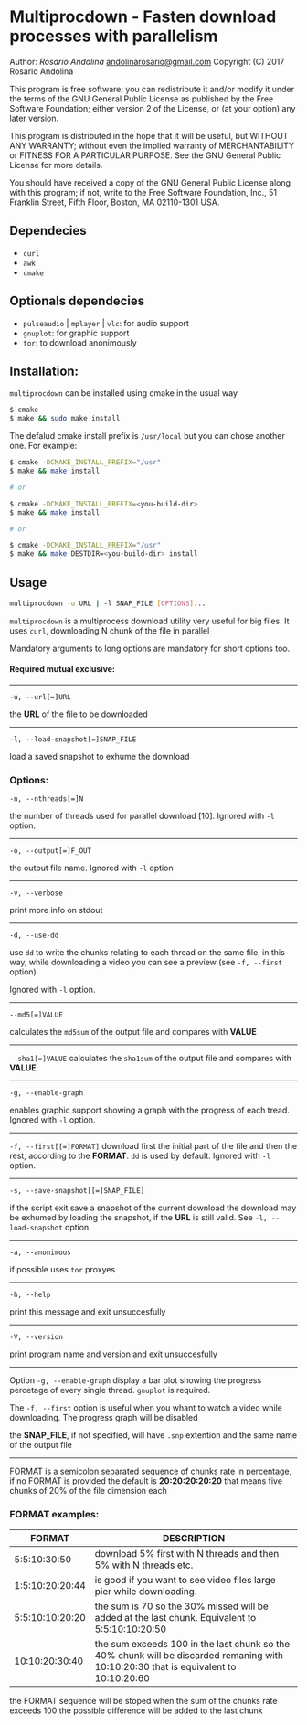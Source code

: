 # Multiprocdown - Fasten download processes with parallelism

Author: *Rosario Andolina* <andolinarosario@gmail.com>
Copyright (C) 2017  Rosario Andolina

This program is free software; you can redistribute it and/or modify
it under the terms of the GNU General Public License as published by
the Free Software Foundation; either version 2 of the License, or
(at your option) any later version.

This program is distributed in the hope that it will be useful,
but WITHOUT ANY WARRANTY; without even the implied warranty of
MERCHANTABILITY or FITNESS FOR A PARTICULAR PURPOSE.  See the
GNU General Public License for more details.

You should have received a copy of the GNU General Public License along
with this program; if not, write to the Free Software Foundation, Inc.,
51 Franklin Street, Fifth Floor, Boston, MA 02110-1301 USA.

## Dependecies

* `curl`
* `awk`
* `cmake`

## Optionals dependecies

* `pulseaudio` | `mplayer` | `vlc`: for audio support
* `gnuplot`: for graphic support
* `tor`: to download anonimously

## Installation:

`multiprocdown` can be installed using cmake in the usual way

```bash
$ cmake
$ make && sudo make install
```
The defalud cmake install prefix is `/usr/local` but you can chose another one. For example:

```bash
$ cmake -DCMAKE_INSTALL_PREFIX="/usr"
$ make && make install

# or

$ cmake -DCMAKE_INSTALL_PREFIX=<you-build-dir>
$ make && make install

# or

$ cmake -DCMAKE_INSTALL_PREFIX="/usr"
$ make && make DESTDIR=<you-build-dir> install
```

## Usage

```bash
multiprocdown -u URL | -l SNAP_FILE [OPTIONS]...
```

`multiprocdown` is a multiprocess download utility very useful for
big files. It uses `curl`, downloading N chunk of the file in parallel

Mandatory arguments to long options are mandatory for short options too.

#### Required mutual exclusive:

---

`-u, --url[=]URL`

the **URL** of the file to be downloaded

---

`-l, --load-snapshot[=]SNAP_FILE`
  
load a saved snapshot to exhume the download

### Options:

`-n, --nthreads[=]N`

the number of threads used for parallel download [10]. Ignored with `-l` option.

---

`-o, --output[=]F_OUT`

the output file name. Ignored with `-l` option

---

`-v, --verbose`

print more info on stdout

---

`-d, --use-dd`

use `dd` to write the chunks relating to each thread on the same file, 
in this way, while downloading a video you can see a preview
(see `-f, --first` option)

Ignored with `-l` option.

---

`--md5[=]VALUE`

calculates the `md5sum` of the output file and compares with **VALUE**

---

`--sha1[=]VALUE`
calculates the `sha1sum` of the output file and compares with **VALUE**

---

`-g, --enable-graph`

enables graphic support showing a graph with the progress of each tread.
Ignored with `-l` option.

---

`-f, --first[[=]FORMAT]`
download first the initial part of the file and then the rest, according to the **FORMAT**. `dd` is used by default.
Ignored with `-l` option.

---

`-s, --save-snapshot[[=]SNAP_FILE]`

if the script exit save a snapshot of the current download
the download may be exhumed by loading the snapshot, if
the **URL** is still valid. See `-l, --load-snapshot` option.

---

`-a, --anonimous`

if possible uses `tor` proxyes

---

`-h, --help`

print this message and exit unsuccesfully

---

`-V, --version`

print program name and version and exit unsuccesfully

---

Option `-g, --enable-graph` display a bar plot showing the progress percetage
of every single thread. `gnuplot` is required.

The `-f, --first` option is useful when you whant to watch a video while
downloading. The progress graph will be disabled

the **SNAP_FILE**, if not specified, will have `.snp` extention and the same
name of the output file

---

FORMAT is a semicolon separated sequence of chunks rate in percentage, if
no FORMAT is provided the default is **20:20:20:20:20** that means five chunks
of 20% of the file dimension each

### FORMAT examples:

| FORMAT | DESCRIPTION |
| --- | --- |
| 5:5:10:30:50 | download 5% first with N threads and then 5% with N threads etc. | 
| 1:5:10:20:20:44 | is good if you want to see video files large pier while downloading. | 
| 5:5:10:10:20:20 | the sum is 70 so the 30% missed will be added at the last chunk. Equivalent to 5:5:10:10:20:50 |
| 10:10:20:30:40 | the sum exceeds 100 in the last chunk so the 40% chunk will be discarded remaning with 10:10:20:30 that is equivalent to 10:10:20:60 |

the FORMAT sequence will be stoped when the sum of the chunks rate exceeds 100
the possible difference will be added to the last chunk
